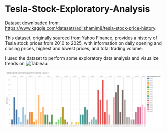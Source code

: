 # Tesla-Stock-Exploratory-Analysis

Dataset downloaded from: https://www.kaggle.com/datasets/adilshamim8/tesla-stock-price-history.

This dataset, originally sourced from Yahoo Finance, provides a history of Tesla stock prices from 2010 to 2025, with information on daily opening and closing prices, highest and lowest prices, and total trading volume.  

I used the dataset to perform some exploratory data analysis and visualize trends on ![Tableau](https://public.tableau.com/app/profile/ijuzu/vizzes): 

![Visualization of "Spike Days" Per Quarter](https://github.com/ijuzu/Tesla-Stock-Exploratory-Analysis/blob/main/Quarterly%20Summary.png)

